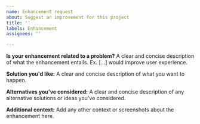 ```yaml
---
name: Enhancement request
about: Suggest an improvement for this project
title: ''
labels: Enhancement
assignees: ''

---
```


**Is your enhancement related to a problem?**
A clear and concise description of what the enhancement entails. Ex. [...] would improve user experience.

**Solution you'd like:**
A clear and concise description of what you want to happen.

**Alternatives you've considered:**
A clear and concise description of any alternative solutions or ideas you've considered.

**Additional context:**
Add any other context or screenshots about the enhancement here.
